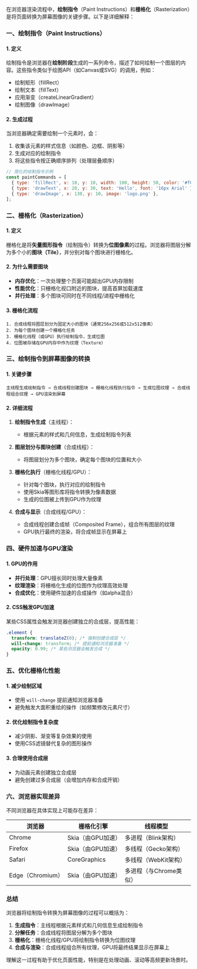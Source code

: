 在浏览器渲染流程中，**绘制指令**（Paint Instructions）和**栅格化**（Rasterization）是将页面转换为屏幕图像的关键步骤。以下是详细解释：

### 一、绘制指令（Paint Instructions）

#### 1. **定义**

绘制指令是浏览器在**绘制阶段**生成的一系列命令，描述了如何绘制一个图层的内容。这些指令类似于绘图API（如Canvas或SVG）的调用，例如：

- 绘制矩形（fillRect）
- 绘制文本（fillText）
- 应用渐变（createLinearGradient）
- 绘制图像（drawImage）

#### 2. **生成过程**

当浏览器确定需要绘制一个元素时，会：

1. 收集该元素的样式信息（如颜色、边框、阴影等）
2. 生成对应的绘制指令
3. 将这些指令按正确顺序排列（处理层叠顺序）

```javascript
// 简化的绘制指令示例
const paintCommands = [
  { type: 'fillRect', x: 10, y: 10, width: 100, height: 50, color: '#f00' },
  { type: 'drawText', x: 20, y: 30, text: 'Hello', font: '16px Arial' },
  { type: 'drawImage', x: 130, y: 10, image: 'logo.png' },
];
```

### 二、栅格化（Rasterization）

#### 1. **定义**

栅格化是将**矢量图形指令**（绘制指令）转换为**位图像素**的过程。浏览器将图层分解为多个小的**图块（Tile）**，并分别对每个图块进行栅格化。

#### 2. **为什么需要图块**

- **内存优化**：一次处理整个页面可能超出GPU内存限制
- **性能优化**：只栅格化视口附近的图块，提高首屏加载速度
- **并行处理**：多个图块可同时在不同线程/进程中栅格化

#### 3. **栅格化流程**

```
1. 合成线程将图层划分为固定大小的图块（通常256x256或512x512像素）
2. 为每个图块创建一个栅格化任务
3. 栅格化线程（或GPU）执行绘制指令，生成位图
4. 位图被存储在GPU内存中作为纹理（Texture）
```

### 三、绘制指令到屏幕图像的转换

#### 1. **关键步骤**

```
主线程生成绘制指令 → 合成线程创建图块 → 栅格化线程执行指令 → 生成位图纹理 → 合成线程组合纹理 → GPU渲染到屏幕
```

#### 2. **详细流程**

1. **绘制指令生成**（主线程）：

   - 根据元素的样式和几何信息，生成绘制指令列表

2. **图层划分与图块创建**（合成线程）：

   - 将图层划分为多个图块，确定每个图块的位置和大小

3. **栅格化执行**（栅格化线程/GPU）：

   - 针对每个图块，执行对应的绘制指令
   - 使用Skia等图形库将指令转换为像素数据
   - 生成的位图被上传到GPU作为纹理

4. **合成与显示**（合成线程/GPU）：
   - 合成线程创建合成帧（Composited Frame），组合所有图层的纹理
   - GPU执行最终的渲染，将合成帧显示在屏幕上

### 四、硬件加速与GPU渲染

#### 1. **GPU的作用**

- **并行处理**：GPU擅长同时处理大量像素
- **纹理渲染**：将栅格化生成的位图作为纹理高效处理
- **合成优化**：使用硬件加速的合成操作（如alpha混合）

#### 2. **CSS触发GPU加速**

某些CSS属性会触发浏览器创建独立的合成层，提高性能：

```css
.element {
  transform: translateZ(0); /* 强制创建合成层 */
  will-change: transform; /* 提前通知浏览器准备 */
  opacity: 0.99; /* 某些浏览器会触发合成 */
}
```

### 五、优化栅格化性能

#### 1. **减少绘制区域**

- 使用 `will-change` 提前通知浏览器准备
- 避免触发大面积重绘的操作（如频繁修改元素尺寸）

#### 2. **优化绘制指令复杂度**

- 减少阴影、渐变等复杂效果的使用
- 使用CSS滤镜替代复杂的图形操作

#### 3. **合理使用合成层**

- 为动画元素创建独立合成层
- 避免创建过多合成层（会增加内存和合成开销）

### 六、浏览器实现差异

不同浏览器在具体实现上可能存在差异：

| 浏览器           | 栅格化引擎        | 线程模型               |
| ---------------- | ----------------- | ---------------------- |
| Chrome           | Skia（由GPU加速） | 多进程（Blink架构）    |
| Firefox          | Skia（由GPU加速） | 多线程（Gecko架构）    |
| Safari           | CoreGraphics      | 多线程（WebKit架构）   |
| Edge（Chromium） | Skia（由GPU加速） | 多进程（与Chrome类似） |

### 总结

浏览器将绘制指令转换为屏幕图像的过程可以概括为：

1. **生成指令**：主线程根据元素样式和几何信息生成绘制指令
2. **分解任务**：合成线程将图层分解为多个图块
3. **栅格化**：栅格化线程/GPU将绘制指令转换为位图纹理
4. **合成与渲染**：合成线程组合所有纹理，GPU将最终结果显示在屏幕上

理解这一过程有助于优化页面性能，特别是在处理动画、滚动等高频更新场景时。
